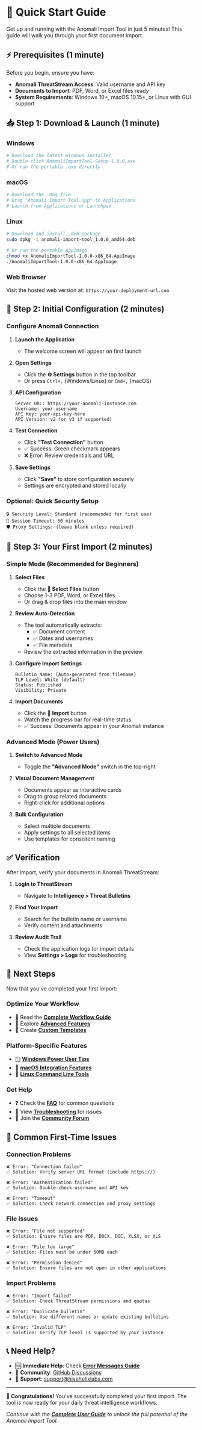 # 🚀 Quick Start Guide

Get up and running with the Anomali Import Tool in just 5 minutes! This guide will walk you through your first document import.

## ⚡ Prerequisites (1 minute)

Before you begin, ensure you have:

- **Anomali ThreatStream Access**: Valid username and API key
- **Documents to Import**: PDF, Word, or Excel files ready
- **System Requirements**: Windows 10+, macOS 10.15+, or Linux with GUI support

## 📥 Step 1: Download & Launch (1 minute)

### Windows
```powershell
# Download the latest Windows installer
# Double-click AnomaliImportTool-Setup-1.0.0.exe
# Or run the portable .exe directly
```

### macOS
```bash
# Download the .dmg file
# Drag "Anomali Import Tool.app" to Applications
# Launch from Applications or Launchpad
```

### Linux
```bash
# Download and install .deb package
sudo dpkg -i anomali-import-tool_1.0.0_amd64.deb

# Or run the portable AppImage
chmod +x AnomaliImportTool-1.0.0-x86_64.AppImage
./AnomaliImportTool-1.0.0-x86_64.AppImage
```

### Web Browser
Visit the hosted web version at: `https://your-deployment-url.com`

## 🔧 Step 2: Initial Configuration (2 minutes)

### Configure Anomali Connection

1. **Launch the Application**
   - The welcome screen will appear on first launch

2. **Open Settings**
   - Click the **⚙️ Settings** button in the top toolbar
   - Or press `Ctrl+,` (Windows/Linux) or `Cmd+,` (macOS)

3. **API Configuration**
   ```
   Server URL: https://your-anomali-instance.com
   Username: your-username
   API Key: your-api-key-here
   API Version: v2 (or v3 if supported)
   ```

4. **Test Connection**
   - Click **"Test Connection"** button
   - ✅ Success: Green checkmark appears
   - ❌ Error: Review credentials and URL

5. **Save Settings**
   - Click **"Save"** to store configuration securely
   - Settings are encrypted and stored locally

### Optional: Quick Security Setup
```
🔒 Security Level: Standard (recommended for first use)
🔐 Session Timeout: 30 minutes
🛡️ Proxy Settings: (leave blank unless required)
```

## 📄 Step 3: Your First Import (2 minutes)

### Simple Mode (Recommended for Beginners)

1. **Select Files**
   - Click the **📁 Select Files** button
   - Choose 1-3 PDF, Word, or Excel files
   - Or drag & drop files into the main window

2. **Review Auto-Detection**
   - The tool automatically extracts:
     - ✅ Document content
     - ✅ Dates and usernames  
     - ✅ File metadata
   - Review the extracted information in the preview

3. **Configure Import Settings**
   ```
   Bulletin Name: [Auto-generated from filename]
   TLP Level: White (default)
   Status: Published
   Visibility: Private
   ```

4. **Import Documents**
   - Click the **🚀 Import** button
   - Watch the progress bar for real-time status
   - ✅ Success: Documents appear in your Anomali instance

### Advanced Mode (Power Users)

1. **Switch to Advanced Mode**
   - Toggle the **"Advanced Mode"** switch in the top-right

2. **Visual Document Management**
   - Documents appear as interactive cards
   - Drag to group related documents
   - Right-click for additional options

3. **Bulk Configuration**
   - Select multiple documents
   - Apply settings to all selected items
   - Use templates for consistent naming

## ✅ Verification

After import, verify your documents in Anomali ThreatStream:

1. **Login to ThreatStream**
   - Navigate to **Intelligence > Threat Bulletins**

2. **Find Your Import**
   - Search for the bulletin name or username
   - Verify content and attachments

3. **Review Audit Trail**
   - Check the application logs for import details
   - View **Settings > Logs** for troubleshooting

## 🎯 Next Steps

Now that you've completed your first import:

### Optimize Your Workflow
- 📖 Read the [**Complete Workflow Guide**](import-workflow.md)
- 🔧 Explore [**Advanced Features**](advanced/batch-processing.md)
- 🎨 Create [**Custom Templates**](advanced/custom-templates.md)

### Platform-Specific Features
- 🪟 [**Windows Power User Tips**](platforms/windows.md)
- 🍎 [**macOS Integration Features**](platforms/macos.md)
- 🐧 [**Linux Command Line Tools**](platforms/linux.md)

### Get Help
- ❓ Check the [**FAQ**](support/faq.md) for common questions
- 🔧 View [**Troubleshooting**](support/troubleshooting.md) for issues
- 💬 Join the [**Community Forum**](https://github.com/HiveHelixLabs/AnomaliImportTool/discussions)

## 🚨 Common First-Time Issues

### Connection Problems
```
❌ Error: "Connection failed"
✅ Solution: Verify server URL format (include https://)

❌ Error: "Authentication failed" 
✅ Solution: Double-check username and API key

❌ Error: "Timeout"
✅ Solution: Check network connection and proxy settings
```

### File Issues
```
❌ Error: "File not supported"
✅ Solution: Ensure files are PDF, DOCX, DOC, XLSX, or XLS

❌ Error: "File too large"
✅ Solution: Files must be under 50MB each

❌ Error: "Permission denied"
✅ Solution: Ensure files are not open in other applications
```

### Import Problems
```
❌ Error: "Import failed"
✅ Solution: Check ThreatStream permissions and quotas

❌ Error: "Duplicate bulletin"
✅ Solution: Use different names or update existing bulletins

❌ Error: "Invalid TLP"
✅ Solution: Verify TLP level is supported by your instance
```

## 📞 Need Help?

- 🆘 **Immediate Help**: Check [**Error Messages Guide**](support/error-messages.md)
- 💬 **Community**: [GitHub Discussions](https://github.com/HiveHelixLabs/AnomaliImportTool/discussions)
- 📧 **Support**: [support@hivehelixlabs.com](mailto:support@hivehelixlabs.com)

---

**🎉 Congratulations!** You've successfully completed your first import. The tool is now ready for your daily threat intelligence workflows.

*Continue with the [**Complete User Guide**](README.md) to unlock the full potential of the Anomali Import Tool.* 
